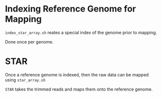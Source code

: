 # Indexing Reference Genome for Mapping

```index_star_array.sh``` reates a special index of the genome prior to mapping.

Done once per genome.


# STAR
Once a reference genome is indexed, then the raw data can be mapped using ```star_array.sh```

```STAR``` takes the trimmed reads and maps them onto the reference genome.
